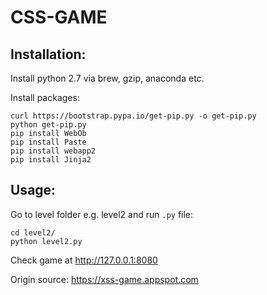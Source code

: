 # CSS-GAME

## Installation:

Install python 2.7 via brew, gzip, anaconda etc.

Install packages:
```
curl https://bootstrap.pypa.io/get-pip.py -o get-pip.py
python get-pip.py
pip install WebOb
pip install Paste
pip install webapp2
pip install Jinja2
```

## Usage:
Go to level folder e.g. level2 and run `.py` file:
```
cd level2/
python level2.py
```

Check game at http://127.0.0.1:8080 

Origin source: https://xss-game.appspot.com